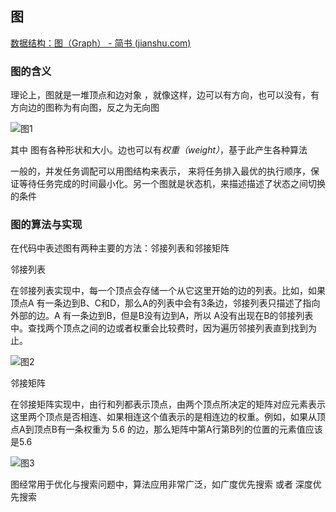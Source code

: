 ## 图

 [数据结构：图（Graph） - 简书 (jianshu.com)](https://www.jianshu.com/p/bce71b2bdbc8) 

### 图的含义

 理论上，图就是一堆顶点和边对象 ，就像这样，边可以有方向，也可以没有，有方向边的图称为有向图，反之为无向图

![图1](D:\Coder\Github\学习周记\image\图1.png)

其中 图有各种形状和大小。边也可以有*权重（weight）*，基于此产生各种算法

 一般的，并发任务调配可以用图结构来表示， 来将任务排入最优的执行顺序，保证等待任务完成的时间最小化。另一个图就是状态机，来描述描述了状态之间切换的条件

### 图的算法与实现

在代码中表述图有两种主要的方法：邻接列表和邻接矩阵

邻接列表

 在邻接列表实现中，每一个顶点会存储一个从它这里开始的边的列表。比如，如果顶点A 有一条边到B、C和D，那么A的列表中会有3条边，邻接列表只描述了指向外部的边。A 有一条边到B，但是B没有边到A，所以 A没有出现在B的邻接列表中。查找两个顶点之间的边或者权重会比较费时，因为遍历邻接列表直到找到为止。 

![图2](D:\Coder\Github\学习周记\image\图2.png)

邻接矩阵

在邻接矩阵实现中，由行和列都表示顶点，由两个顶点所决定的矩阵对应元素表示这里两个顶点是否相连、如果相连这个值表示的是相连边的权重。例如，如果从顶点A到顶点B有一条权重为 5.6 的边，那么矩阵中第A行第B列的位置的元素值应该是5.6

![图3](D:\Coder\Github\学习周记\image\图3.png)

图经常用于优化与搜索问题中，算法应用非常广泛，如广度优先搜索 或者 深度优先搜索 